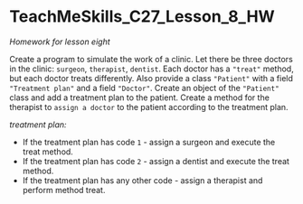 # TeachMeSkills_C27_Lesson_8_HW

<em>Homework for lesson eight</em>

Create a program to simulate the work of a clinic. 
Let there be three doctors in the clinic: <code>surgeon</code>, <code>therapist</code>, <code>dentist</code>.
Each doctor has a <code>"treat"</code> method, but each doctor treats differently. 
Also provide a class <code>"Patient"</code> with a field <code>"Treatment plan"</code> and a field <code>"Doctor"</code>.
Create an object of the <code>"Patient"</code> class and add a treatment plan to the patient. 
Create a method for the therapist to <code>assign a doctor</code> to the patient according to the treatment plan.

<em>treatment plan:</em>
- If the treatment plan has code <code>1</code> - assign a surgeon and execute the treat method.
- If the treatment plan has code <code>2</code> - assign a dentist and execute the treat method.
- If the treatment plan has any other code - assign a therapist and perform method
treat.

